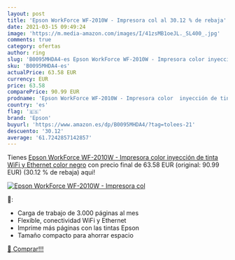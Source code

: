 ```yaml
---
layout: post
title: 'Epson WorkForce WF-2010W - Impresora col al 30.12 % de rebaja'
date: 2021-03-15 09:49:24
image: 'https://m.media-amazon.com/images/I/41zsMB1oeJL._SL400_.jpg'
comments: true
category: ofertas
author: ring
slug: 'B0095MHDA4-es Epson WorkForce WF-2010W - Impresora color inyección de...'
sku: 'B0095MHDA4-es'
actualPrice: 63.58 EUR
currency: EUR
price: 63.58
comparePrice: 90.99 EUR
prodname: 'Epson WorkForce WF-2010W - Impresora color  inyección de tinta  WiFi y Ethernet   color negro'
country: 'es'
flag: '🇪🇸'
brand: 'Epson'
buyurl: 'https://www.amazon.es/dp/B0095MHDA4/?tag=tolees-21'
descuento: '30.12'
average: '61.7242857142857'
---
```


Tienes [Epson WorkForce WF-2010W - Impresora color  inyección de tinta  WiFi y Ethernet   color negro](https://www.amazon.es/dp/B0095MHDA4/?tag=tolees-21) con precio final de  63.58 EUR (original: 90.99 EUR) (30.12 %  de rebaja) aqui!

[![Epson WorkForce WF-2010W - Impresora col](https://m.media-amazon.com/images/I/41zsMB1oeJL._SL400_.jpg)](https://www.amazon.es/dp/B0095MHDA4/?tag=tolees-21)

🔎:

- Carga de trabajo de 3.000 páginas al mes
- Flexible, conectividad WiFi y Ethernet
- Imprime más páginas con las tintas Epson
- Tamaño compacto para ahorrar espacio

[🛒 Comprar!!!](https://www.amazon.es/dp/B0095MHDA4/?tag=tolees-21)
